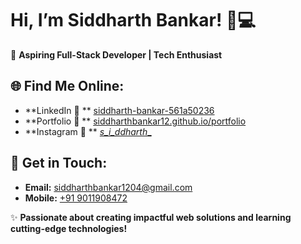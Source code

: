 # Hi, I’m Siddharth Bankar! 🚀💻

🚀 **Aspiring Full-Stack Developer | Tech Enthusiast**

## 🌐 Find Me Online:
- **LinkedIn  🔗 ** [siddharth-bankar-561a50236](https://linkedin.com/in/siddharth-bankar-561a50236)
- **Portfolio 🔗 ** [siddharthbankar12.github.io/portfolio](https://siddharthbankar12.github.io/portfolio/)
- **Instagram 🔗 ** [_s_i_ddharth__](https://www.instagram.com/_s_i_ddharth__/)


## 📧 Get in Touch:
- **Email:** [siddharthbankar1204@gmail.com](mailto:siddharthbankar1204@gmail.com)
- **Mobile:** [+91 9011908472](tel:+919011908472)

✨ **Passionate about creating impactful web solutions and learning cutting-edge technologies!**
